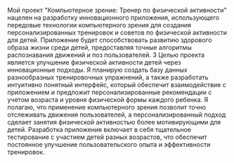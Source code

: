 Мой проект "Компьютерное зрение: Тренер по физической активности" нацелен на
разработку инновационного приложения, использующего передовые технологии 
компьютерного зрения для создания персонализированных тренировок и советов по 
физической активности для детей. Приложение будет способствовать развитию здорового
образа жизни среди детей, предоставляя точные алгоритмы распознавания движений и 
поз пользователей.
3
Целью проекта является улучшение физической активности детей через инновационные 
подходы. Я планирую создать базу данных разнообразных тренировочных упражнений, а 
также разработать интуитивно понятный интерфейс, который обеспечит взаимодействие с
приложением и предложит персонализированные рекомендации с учетом возраста и 
уровня физической формы каждого ребенка.
Я полагаю, что применение компьютерного зрения позволит точно отслеживать движения
пользователей, а персонализированный подход сделает занятия физической активностью 
более мотивирующими для детей. Разработка приложения включает в себя тщательное 
тестирование с участием детей разных возрастов, что обеспечит постоянное улучшение 
пользовательского опыта и эффективности тренировок. 
